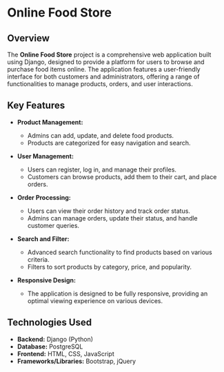 # Online Food Store

## Overview

The **Online Food Store** project is a comprehensive web application built using Django, designed to provide a platform for users to browse and purchase food items online. 
The application features a user-friendly interface for both customers and administrators, offering a range of functionalities to manage products, orders, and user interactions.

## Key Features

- **Product Management:**
  - Admins can add, update, and delete food products.
  - Products are categorized for easy navigation and search.

- **User Management:**
  - Users can register, log in, and manage their profiles.
  - Customers can browse products, add them to their cart, and place orders.

- **Order Processing:**
  - Users can view their order history and track order status.
  - Admins can manage orders, update their status, and handle customer queries.

- **Search and Filter:**
  - Advanced search functionality to find products based on various criteria.
  - Filters to sort products by category, price, and popularity.

- **Responsive Design:**
  - The application is designed to be fully responsive, providing an optimal viewing experience on various devices.

## Technologies Used

- **Backend:** Django (Python)
- **Database:** PostgreSQL
- **Frontend:** HTML, CSS, JavaScript
- **Frameworks/Libraries:** Bootstrap, jQuery
